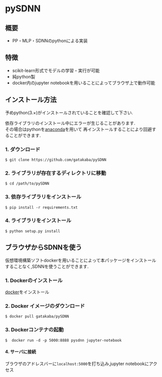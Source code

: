pySDNN
===============================================

## 概要
- PP・MLP・SDNNのpythonによる実装

## 特徴
- scikit-learn形式でモデルの学習・実行が可能
- 純python製
- docker内のjupyter notebookを用いることによってブラウザ上で動作可能


## インストール方法
予めpython(3.×)がインストールされていることを確認して下さい.

依存ライブラリのインストール中にエラーが生じることがあります.  
その場合はpythonを[anaconda](https://www.continuum.io/)を用いて
再インストールすることにより回避することができます.


### 1. ダウンロード
`$ git clone https://github.com/gatakaba/pySDNN`

### 2. ライブラリが存在するディレクトリに移動
`$ cd /path/to/pySDNN` 

### 3. 依存ライブラリをインストール
`$ pip install -r requirements.txt`

### 4. ライブラリをインストール
`$ python setup.py install`


## ブラウザからSDNNを使う
仮想環境構築ソフトdockerを用いることによって本パッケージをインストールすることなく,SDNNを使うことができます.

### 1. Dockerのインストール

[docker](https://docs.docker.com/engine/installation/)をインストール


### 2. Docker イメージのダウンロード

`$ docker pull gatakaba/pySDNN`



### 3. Dockerコンテナの起動

`$  docker run -d -p 5000:8888 pysdnn jupyter-notebook`


#### 4. サーバに接続

ブラウザのアドレスバーに`localhost:5000`を打ち込み,jupyter notebookにアクセス


